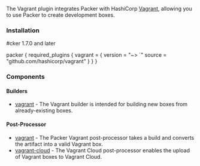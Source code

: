 
The Vagrant plugin integrates Packer with HashiCorp [Vagrant](https://www.vagrantup.com/), allowing you to use Packer to create development boxes.

### Installation
#cker 1.7.0 and later

packer {
  required_plugins {
    vagrant = {
      version = "~> `"
      source = "github.com/hashicorp/vagrant"
    }
  }
}

### Components

#### Builders
- [vagrant](/packer/integrations/hashicorp/vagrant/latest/components/builder/vagrant) - The Vagrant builder is intended for building new boxes from already-existing boxes.

#### Post-Processor
- [vagrant](/packer/integrations/hashicorp/vagrant/latest/components/post-processor/vagrant) - The Packer Vagrant post-processor takes a build and converts the artifact into a valid Vagrant box.
- [vagrant-cloud](/packer/integrations/hashicorp/vagrant/latest/components/post-processor/vagrant-cloud) - The Vagrant Cloud post-processor enables the upload of Vagrant boxes to Vagrant Cloud.
